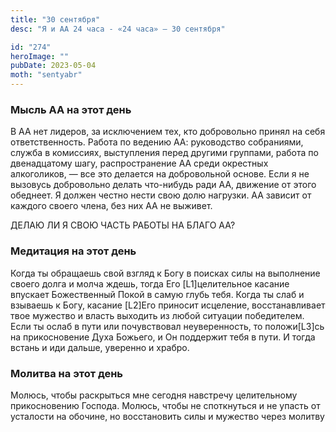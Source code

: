 ```yaml
---
title: "30 сентября"
desc: "Я и АА 24 часа - «24 часа» — 30 сентября"

id: "274"
heroImage: ""
pubDate: 2023-05-04
moth: "sentyabr"
---
```


### Мысль АА на этот день

В АА нет лидеров, за исключением тех, кто добровольно принял на себя
ответственность. Работа по ведению АА: руководство собраниями, служба в
комиссиях, выступления перед другими группами, работа по двенадцатому шагу,
распространение АА среди окрестных алкоголиков, — все это делается на
добровольной основе. Если я не вызовусь добровольно делать что-нибудь ради АА,
движение от этого обеднеет. Я должен честно нести свою долю нагрузки. АА
зависит от каждого своего члена, без них АА не выживет.

ДЕЛАЮ ЛИ Я СВОЮ ЧАСТЬ РАБОТЫ НА БЛАГО АА?

### Медитация на этот день

Когда ты обращаешь свой взгляд к Богу в поисках силы на выполнение своего
долга и молча ждешь, тогда Его [L1]целительное касание впускает Божественный
Покой в самую глубь тебя. Когда ты слаб и взываешь к Богу, касание [L2]Его
приносит исцеление, восстанавливает твое мужество и власть выходить из любой
ситуации победителем. Если ты ослаб в пути или почувствовал неуверенность, то
положи[L3]сь на прикосновение Духа Божьего, и Он поддержит тебя в пути. И
тогда встань и иди дальше, уверенно и храбро.

### Молитва на этот день

Молюсь, чтобы раскрыться мне сегодня навстречу целительному прикосновению
Господа. Молюсь, чтобы не споткнуться и не упасть от усталости на обочине, но
восстановить силы и мужество через молитву
